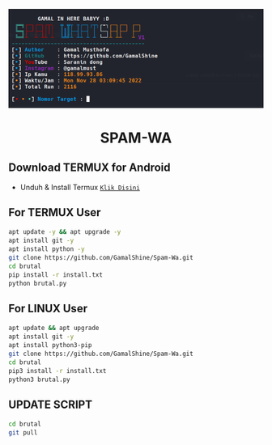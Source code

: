 
![alt text](https://raw.githubusercontent.com/GamalShine/Spam-Wa/main/ssan.png)

<h1 align="center">SPAM-WA</h1>

## Download TERMUX for Android
* Unduh & Install Termux [`Klik Disini`](https://f-droid.org/repo/com.termux_118.apk)

## For TERMUX User
```bash
apt update -y && apt upgrade -y
apt install git -y
apt install python -y
git clone https://github.com/GamalShine/Spam-Wa.git
cd brutal
pip install -r install.txt
python brutal.py
```

## For LINUX User
```bash
apt update && apt upgrade
apt install git -y
apt install python3-pip
git clone https://github.com/GamalShine/Spam-Wa.git
cd brutal
pip3 install -r install.txt
python3 brutal.py
```

## UPDATE SCRIPT
```bash
cd brutal
git pull
```
